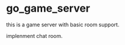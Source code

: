 go_game_server
==============

this is a game server with basic room support.

implenment chat room.
